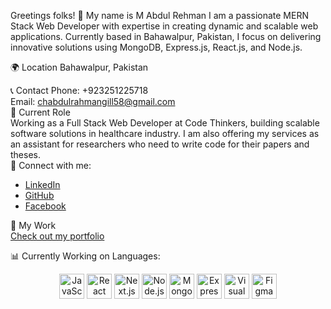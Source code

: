 Greetings folks! 👋 My name is M Abdul Rehman
I am a passionate MERN Stack Web Developer with expertise in creating dynamic and scalable web applications. Currently based in Bahawalpur, Pakistan, I focus on delivering innovative solutions using MongoDB, Express.js, React.js, and Node.js.

🌍 Location
Bahawalpur, Pakistan

📞 Contact
Phone: +923251225718 <br/>
Email: chabdulrahmangill58@gmail.com <br/>
💼 Current Role <br/>
Working as a Full Stack Web Developer at Code Thinkers, building scalable software solutions in healthcare industry. I am also offering my services as an assistant for researchers who need to write code for their papers and theses.
<br/>
💬 Connect with me:
<ul>
  <li><a href="https://www.linkedin.com/in/ch-abdul-rahman-gill-3648b9271/" target="_blank" rel="noreferrer">LinkedIn</a></li>
  <li><a href="https://github.com/mabdulrahman176" target="_blank" rel="noreferrer">GitHub</a></li>
  <li><a href="https://www.facebook.com/ch.abdulrahmangill?mibextid=ZbWKwL" target="_blank" rel="noreferrer">Facebook</a></li>
 
 
</ul>


📝 My Work
<br/>
<a href="https://mabdulrahmandev.netlify.app" target="_blank" rel="noreferrer">Check out my portfolio</a>


📊 Currently Working on Languages:<br/>
<p align="center">
 

  <img src="https://cdn.jsdelivr.net/gh/devicons/devicon/icons/javascript/javascript-original.svg" alt="JavaScript" width="40" height="40"/>
  <img src="https://cdn.jsdelivr.net/gh/devicons/devicon/icons/react/react-original.svg" alt="React" width="40" height="40"/>
  <img src="https://cdn.jsdelivr.net/gh/devicons/devicon/icons/nextjs/nextjs-original.svg" alt="Next.js" width="40" height="40"/>
  <img src="https://cdn.jsdelivr.net/gh/devicons/devicon/icons/nodejs/nodejs-original.svg" alt="Node.js" width="40" height="40"/>
  <img src="https://cdn.jsdelivr.net/gh/devicons/devicon/icons/mongodb/mongodb-original.svg" alt="MongoDB" width="40" height="40"/>
  <img src="https://cdn.jsdelivr.net/gh/devicons/devicon/icons/express/express-original.svg" alt="Express" width="40" height="40"/>
  <img src="https://cdn.jsdelivr.net/gh/devicons/devicon/icons/vscode/vscode-original.svg" alt="Visual Studio Code" width="40" height="40"/>
  <img src="https://cdn.jsdelivr.net/gh/devicons/devicon/icons/figma/figma-original.svg" alt="Figma" width="40" height="40"/>
</p>
